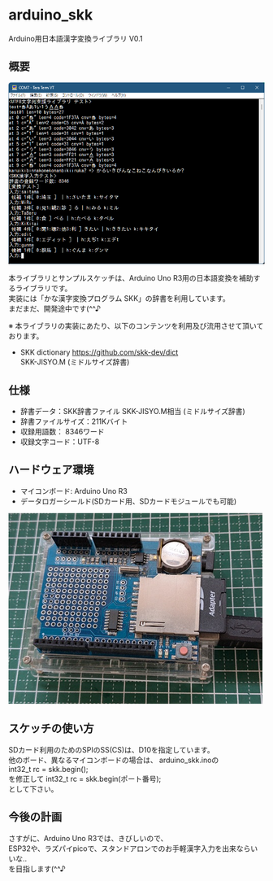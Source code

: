 # arduino_skk

Arduino用日本語漢字変換ライブラリ V0.1  

## 概要
![実行例](./img/term.png)

本ライブラリとサンプルスケッチは、Arduino Uno R3用の日本語変換を補助するライブラリです。  
実装には「かな漢字変換プログラム SKK」の辞書を利用しています。  
まだまだ、開発途中です(^^♪

※ 本ライブラリの実装にあたり、以下のコンテンツを利用及び流用させて頂いております。  
* SKK dictionary https://github.com/skk-dev/dict  
  SKK-JISYO.M (ミドルサイズ辞書)  

## 仕様
* 辞書データ：SKK辞書ファイル SKK-JISYO.M相当 (ミドルサイズ辞書)
* 辞書ファイルサイズ：211Kバイト
* 収録用語数： 8346ワード
* 収録文字コード：UTF-8

## ハードウェア環境
* マイコンボード: Arduino Uno R3
* データロガーシールド(SDカード用、SDカードモジュールでも可能)

![マイコンボード](img/bord.jpg)

## スケッチの使い方

SDカード利用のためのSPIのSS(CS)は、D10を指定しています。  
他のボード、異なるマイコンボードの場合は、
 arduino_skk.inoの  
  int32_t rc = skk.begin();  
を修正して
  int32_t rc = skk.begin(ポート番号);  
として下さい。

## 今後の計画

さすがに、Arduino Uno R3では、きびしいので、  
ESP32や、ラズパイpicoで、スタンドアロンでのお手軽漢字入力を出来ならいいな..  
を目指します(^^♪  

